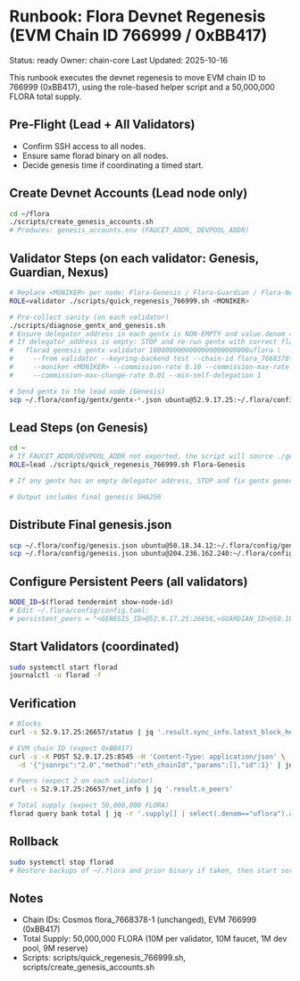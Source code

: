 # Runbook: Flora Devnet Regenesis (EVM Chain ID 766999 / 0xBB417)

Status: ready
Owner: chain-core
Last Updated: 2025-10-16

This runbook executes the devnet regenesis to move EVM chain ID to 766999 (0xBB417), using the role-based helper script and a 50,000,000 FLORA total supply.

## Pre‑Flight (Lead + All Validators)

- Confirm SSH access to all nodes.
- Ensure same florad binary on all nodes.
- Decide genesis time if coordinating a timed start.

## Create Devnet Accounts (Lead node only)

```bash
cd ~/flora
./scripts/create_genesis_accounts.sh
# Produces: genesis_accounts.env (FAUCET_ADDR, DEVPOOL_ADDR)
```

## Validator Steps (on each validator: Genesis, Guardian, Nexus)

```bash
# Replace <MONIKER> per node: Flora-Genesis / Flora-Guardian / Flora-Nexus
ROLE=validator ./scripts/quick_regenesis_766999.sh <MONIKER>

# Pre-collect sanity (on each validator)
./scripts/diagnose_gentx_and_genesis.sh
# Ensure delegator_address in each gentx is NON-EMPTY and value.denom == uflora before sending to Genesis.
# If delegator_address is empty: STOP and re-run gentx with correct flags:
#   florad genesis gentx validator 1000000000000000000000000uflora \
#     --from validator --keyring-backend test --chain-id flora_7668378-1 \
#     --moniker <MONIKER> --commission-rate 0.10 --commission-max-rate 0.20 \
#     --commission-max-change-rate 0.01 --min-self-delegation 1

# Send gentx to the lead node (Genesis)
scp ~/.flora/config/gentx/gentx-*.json ubuntu@52.9.17.25:~/.flora/config/gentx/
```

## Lead Steps (on Genesis)

```bash
cd ~
# If FAUCET_ADDR/DEVPOOL_ADDR not exported, the script will source ./genesis_accounts.env
ROLE=lead ./scripts/quick_regenesis_766999.sh Flora-Genesis

# If any gentx has an empty delegator address, STOP and fix gentx generation (see Issue 0005).

# Output includes final genesis SHA256
```

## Distribute Final genesis.json

```bash
scp ~/.flora/config/genesis.json ubuntu@50.18.34.12:~/.flora/config/genesis.json
scp ~/.flora/config/genesis.json ubuntu@204.236.162.240:~/.flora/config/genesis.json
```

## Configure Persistent Peers (all validators)

```bash
NODE_ID=$(florad tendermint show-node-id)
# Edit ~/.flora/config/config.toml:
# persistent_peers = "<GENESIS_ID>@52.9.17.25:26656,<GUARDIAN_ID>@50.18.34.12:26656,<NEXUS_ID>@204.236.162.240:26656"
```

## Start Validators (coordinated)

```bash
sudo systemctl start florad
journalctl -u florad -f
```

## Verification

```bash
# Blocks
curl -s 52.9.17.25:26657/status | jq '.result.sync_info.latest_block_height'

# EVM chain ID (expect 0xBB417)
curl -s -X POST 52.9.17.25:8545 -H 'Content-Type: application/json' \
  -d '{"jsonrpc":"2.0","method":"eth_chainId","params":[],"id":1}' | jq -r '.result'

# Peers (expect 2 on each validator)
curl -s 52.9.17.25:26657/net_info | jq '.result.n_peers'

# Total supply (expect 50,000,000 FLORA)
florad query bank total | jq -r '.supply[] | select(.denom=="uflora").amount'
```

## Rollback

```bash
sudo systemctl stop florad
# Restore backups of ~/.flora and prior binary if taken, then start service
```

## Notes

- Chain IDs: Cosmos flora_7668378-1 (unchanged), EVM 766999 (0xBB417)
- Total Supply: 50,000,000 FLORA (10M per validator, 10M faucet, 1M dev pool, 9M reserve)
- Scripts: scripts/quick_regenesis_766999.sh, scripts/create_genesis_accounts.sh
